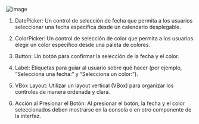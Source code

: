 ![image](https://github.com/MORANHOLGUIN/Controles-DatePicker-y-ColorPicker/assets/168208095/bff999df-5d91-4d80-9529-cd84e91b3ec9)


1. DatePicker: Un control de selección de fecha que permita a los usuarios seleccionar una fecha específica desde un calendario desplegable.

2. ColorPicker: Un control de selección de color que permita a los usuarios elegir un color específico desde una paleta de colores.

3. Button: Un botón para confirmar la selección de la fecha y el color.

4. Label: Etiquetas para guiar al usuario sobre qué hacer (por ejemplo, “Selecciona una fecha:” y “Selecciona un color:”).

5. VBox Layout: Utilizar un layout vertical (VBox) para organizar los controles de manera ordenada y clara.

6. Acción al Presionar el Botón: Al presionar el botón, la fecha y el color seleccionados deben mostrarse en la consola o en otro componente de la interfaz.
